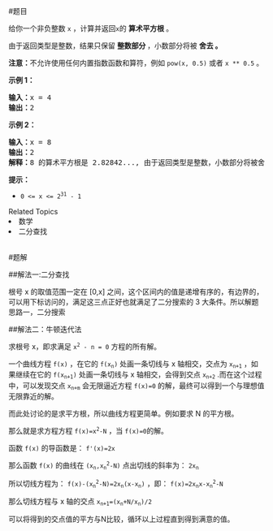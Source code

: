 #题目
<p>给你一个非负整数 <code>x</code> ，计算并返回<code>x</code>的 <strong>算术平方根</strong> 。</p>

<p>由于返回类型是整数，结果只保留 <strong>整数部分 </strong>，小数部分将被 <strong>舍去 。</strong></p>

<p><strong>注意：</strong>不允许使用任何内置指数函数和算符，例如 <code>pow(x, 0.5)</code> 或者 <code>x ** 0.5</code> 。</p>

<p><strong>示例 1：</strong></p>

<pre>
<strong>输入：</strong>x = 4
<strong>输出：</strong>2
</pre>

<p><strong>示例 2：</strong></p>

<pre>
<strong>输入：</strong>x = 8
<strong>输出：</strong>2
<strong>解释：</strong>8 的算术平方根是 2.82842..., 由于返回类型是整数，小数部分将被舍去。
</pre>

<p><strong>提示：</strong></p>

<ul>
	<li><code>0 &lt;= x &lt;= 2<sup>31</sup> - 1</code></li>
</ul>
<div><div>Related Topics</div><div><li>数学</li><li>二分查找</li></div></div><br><div></div>

#题解

##解法一:二分查找

根号 x 的取值范围一定在 [0,x] 之间，这个区间内的值是递增有序的，有边界的，可以用下标访问的，满足这三点正好也就满足了二分搜索的 3 大条件。所以解题思路一，二分搜索

##解法二：牛顿迭代法

求根号 x，即求满足 <code>x<sup>2</sup> - n = 0</code> 方程的所有解。  

一个曲线方程 <code>f(x)</code> ，在它的 <code>f(x<sub>n</sub>)</code> 处画一条切线与 x 轴相交，交点为 <code>x<sub>n+1</sub></code> ，如果继续在它的 <code>f(x<sub>n+1</sub>)</code> 处画一条切线与 x 轴相交，会得到交点 <code>x<sub>n+2</sub></code> .而在这个过程中，可以发现交点 <code>x<sub>n+m</sub></code> 会无限逼近方程 <code>f(x)=0</code> 的解，最终可以得到一个与理想值无限靠近的解。  

而此处讨论的是求平方根，所以曲线方程更简单。例如要求 N 的平方根。

那么就是求方程方程 <code>f(x)=x<sup>2</sup>-N</code> ，当 <code>f(x)=0</code>的解。

函数  <code>f(x)</code> 的导函数是： <code>f'(x)=2x</code> 

那么函数 <code>f(x)</code> 的曲线在 <code>(x<sub>n</sub>,x<sub>n</sub><sup>2</sup>-N)</code> 点出切线的斜率为： <code>2x<sub>n</sub></code> 

所以切线方程为： <code>f(x)-(x<sub>n</sub><sup>2</sup>-N)=2x<sub>n</sub>(x-x<sub>n</sub>)</code> ，即： <code>f(x)=2x<sub>n</sub>x-x<sub>n</sub><sup>2</sup>-N</code> 

那么切线方程与 x 轴的交点 <code>x<sub>n+1</sub>=(x<sub>n</sub>+N/x<sub>n</sub>)/2</code>

可以将得到的交点值的平方与N比较，循环以上过程直到得到满意的值。
